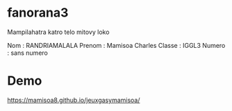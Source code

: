﻿# fanorana3
Mampilahatra katro telo mitovy loko

Nom : RANDRIAMALALA 
Prenom : Mamisoa Charles
Classe : IGGL3
Numero : sans numero

# Demo
https://mamisoa8.github.io/jeuxgasymamisoa/

